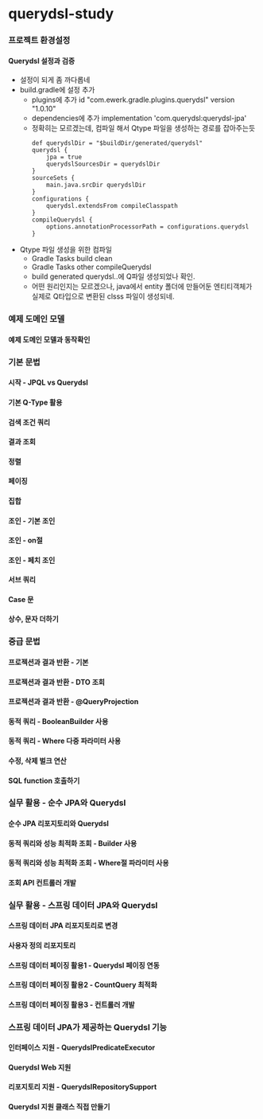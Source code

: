 # querydsl-study

### 프로젝트 환경설정
#### Querydsl 설정과 검증
- 설정이 되게 좀 까다롭네
- build.gradle에 설정 추가
  - plugins에 추가 id "com.ewerk.gradle.plugins.querydsl" version "1.0.10"
  - dependencies에 추가 implementation 'com.querydsl:querydsl-jpa'
  - 정확히는 모르겠는데, 컴파일 해서 Qtype 파일을 생성하는 경로를 잡아주는듯
    ```
    def querydslDir = "$buildDir/generated/querydsl"
    querydsl {
        jpa = true
        querydslSourcesDir = querydslDir
    }
    sourceSets {
        main.java.srcDir querydslDir
    }
    configurations {
        querydsl.extendsFrom compileClasspath
    }
    compileQuerydsl {
        options.annotationProcessorPath = configurations.querydsl
    }
    ```
- Qtype 파일 생성을 위한 컴파일
  - Gradle Tasks build clean
  - Gradle Tasks other compileQuerydsl
  - build generated querydsl..에 Q파일 생성되었나 확인. 
  - 어떤 원리인지는 모르겠으나, java에서 entity 폴더에 만들어둔 엔티티객체가 실제로 Q타입으로 변환된 clsss 파일이 생성되네.


### 예제 도메인 모델
#### 예제 도메인 모델과 동작확인


### 기본 문법
#### 시작 - JPQL vs Querydsl
#### 기본 Q-Type 활용
#### 검색 조건 쿼리
#### 결과 조회
#### 정렬
#### 페이징
#### 집합
#### 조인 - 기본 조인
#### 조인 - on절
#### 조인 - 페치 조인
#### 서브 쿼리
#### Case 문
#### 상수, 문자 더하기


### 중급 문법
#### 프로젝션과 결과 반환 - 기본
#### 프로젝션과 결과 반환 - DTO 조회
#### 프로젝션과 결과 반환 - @QueryProjection
#### 동적 쿼리 - BooleanBuilder 사용
#### 동적 쿼리 - Where 다중 파라미터 사용
#### 수정, 삭제 벌크 연산
#### SQL function 호출하기


### 실무 활용 - 순수 JPA와 Querydsl
#### 순수 JPA 리포지토리와 Querydsl
#### 동적 쿼리와 성능 최적화 조회 - Builder 사용
#### 동적 쿼리와 성능 최적화 조회 - Where절 파라미터 사용
#### 조회 API 컨트롤러 개발


### 실무 활용 - 스프링 데이터 JPA와 Querydsl
#### 스프링 데이터 JPA 리포지토리로 변경
#### 사용자 정의 리포지토리
#### 스프링 데이터 페이징 활용1 - Querydsl 페이징 연동
#### 스프링 데이터 페이징 활용2 - CountQuery 최적화
#### 스프링 데이터 페이징 활용3 - 컨트롤러 개발


### 스프링 데이터 JPA가 제공하는 Querydsl 기능
#### 인터페이스 지원 - QuerydslPredicateExecutor
#### Querydsl Web 지원
#### 리포지토리 지원 - QuerydslRepositorySupport
#### Querydsl 지원 클래스 직접 만들기














